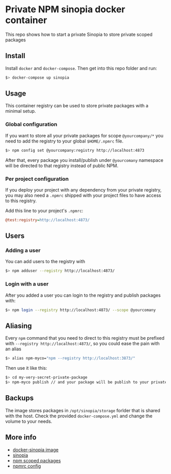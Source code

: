 # Private NPM sinopia docker container

This repo shows how to start a private Sinopia to store private scoped packages


## Install 

Install `docker` and `docker-compose`. Then get into this repo folder and run: 

```sh
$> docker-compose up sinopia
```

## Usage 

This container registry can be used to store private packages with a minimal setup. 


### Global configuration

If you want to store all your private packages for scope `@yourcompany/*` you need to add the registry to your global `$HOME/.npmrc` file.

```sh 
$> npm config set @yourcompany:registry http://localhost:4873
```

After that, every package you install/publish under `@yourcomany` namespace will be directed to that registry instead of public NPM.


### Per project configuration

If you deploy your project with any dependency from your private registry, you may also need a `.npmrc` shipped with your project files to have access to this registry.

Add this line to your project's `.npmrc`: 

```ini
@test:registry=http://localhost:4873/
```


## Users

### Adding a user

You can add users to the registry with

```sh
$> npm adduser --registry http://localhost:4873/
```

### Login with a user

After you added a user you can login to the registry and publish packages with: 

```sh
$> npm login --registry http://localhost:4873/ --scope @yourcomany
```

## Aliasing

Every `npm` command that you need to direct to this registry must be prefixed with `--registry http://localhost:4873/`, so you could ease the pain with an alias

```sh
$> alias npm-myco="npm --registry http://localhost:3873/" 
```

Then use it like this: 
```sh
$> cd my-very-secret-private-package
$> npm-myco publish // and your package will be publish to your private registry
```

## Backups 

The image stores packages in `/opt/sinopia/storage` forlder that is shared with the host. Check the provided `docker-compose.yml` and change the volume to your needs.


## More info

 - [docker-sinopia image](https://github.com/kfatehi/docker-sinopia)
 - [sinopia](https://www.npmjs.com/package/sinopia)
 - [npm scoped packages](https://docs.npmjs.com/misc/scope)
 - [npmrc config](https://docs.npmjs.com/files/npmrc)

